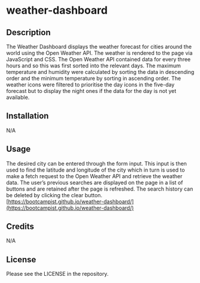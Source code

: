 # weather-dashboard

## Description
The Weather Dashboard displays the weather forecast for cities around the world using the Open Weather API. The weather is rendered to the page via JavaScript and CSS. The Open Weather API contained data for every three hours and so this was first sorted into the relevant days. The maximum temperature and humidity were calculated by sorting the data in descending order and the minimum temperature by sorting in ascending order. The weather icons were filtered to prioritise the day icons in the five-day forecast but to display the night ones if the data for the day is not yet available.

## Installation

N/A

## Usage
The desired city can be entered through the form input. This input is then used to find the latitude and longitude of the city which in turn is used to make a fetch request to the Open Weather API and retrieve the weather data. The user’s previous searches are displayed on the page in a list of buttons and are retained after the page is refreshed. The search history can be deleted by clicking the clear button.
[https://bootcampist.github.io/weather-dashboard/](https://bootcampist.github.io/weather-dashboard/)

## Credits

N/A

## License

Please see the LICENSE in the repository.